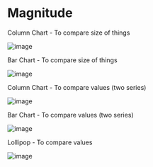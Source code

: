 # Magnitude

Column Chart - To compare size of things

![image](https://github.com/avatorl/Deneb-Vega-Templates/assets/59934292/68e3087f-f6dc-4ac4-a795-6e69da20b165)

Bar Chart - To compare size of things

![image](https://github.com/avatorl/Deneb-Vega-Templates/assets/59934292/344914a4-3299-4235-9bef-af5bc555b26e)

Column Chart - To compare values (two series)

![image](https://github.com/avatorl/Deneb-Vega-Templates/assets/59934292/5350d26b-c449-4fae-bc3f-7491f0bc5bb5)

Bar Chart - To compare values (two series)

![image](https://github.com/avatorl/Deneb-Vega-Templates/assets/59934292/f61425f2-2777-4cad-9631-6cdf784e9d71)

 Lollipop - To compare values

 ![image](https://github.com/avatorl/Deneb-Vega-Templates/assets/59934292/6528cce3-7de6-42b5-b8c4-d32094ffc232)
